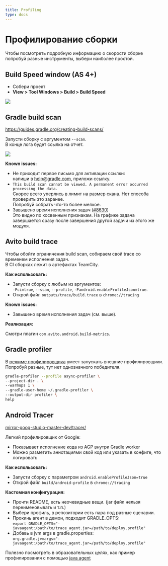```yaml
---
title: Profiling
type: docs
---
```


# Профилирование сборки

Чтобы посмотреть подробную информацию о скорости сборке попробуй разные инструменты, выбери наиболее простой.

## Build Speed window (AS 4+)

- Собери проект
- **View > Tool Windows > Build > Build Speed**

![](https://developer.android.com/studio/preview/features/images/build-speed-chart-wna.png)

## Gradle build scan

https://guides.gradle.org/creating-build-scans/

Запусти сборку с аргументом `--scan`.  
В конце лога будет ссылка на отчет.

![](https://guides.gradle.org/creating-build-scans/images/build_scan_page.png)

**Known issues:**

- Не приходит первое письмо для активации ссылки:  
напиши в help@gradle.com, приложи ссылку.
- `This build scan cannot be viewed. A permanent error occurred processing the data.`   
Скорее всего уперлись в лимит на размер скана. Нет способа проверить это заранее.   
Попробуй собрать что-то более мелкое.
- Завышено время исполнения задач ([#8630](https://github.com/gradle/gradle/issues/8630))   
Это видно по косвенным признакам. 
На графике задача завершается сразу после завершения другой задачи из этого же модуля.

## Avito build trace

Чтобы обойти ограничения build scan, собираем свой trace со временем исполнения задач.   
В CI сборках лежит в артефактах TeamCity.

**Как использовать:** 

- Запусти сборку с любым из аргументов:   
`-Pci=true`, `--scan`, `--profile`, `-Pandroid.enableProfileJson=true`.
- Открой файл `outputs/trace/build.trace` в `chrome://tracing`

**Known issues:**

- Завышено время исполнения задач (см. выше).

**Реализация:** 

Смотри плагин `com.avito.android.build-metrics`.

## Gradle profiler

В [режиме профилировщика](https://github.com/gradle/gradle-profiler/#profiling-a-build) умеет запускать внешние профилировщики.  
Попробуй разные, тут нет однозначного победителя.

```bash
gradle-profiler --profile async-profiler \
--project-dir . \
--warmups 1 \
--gradle-user-home ~/.gradle-profiler \
--output-dir profiler \
help
```

## Android Tracer

[mirror-goog-studio-master-dev/tracer/](https://android.googlesource.com/platform/tools/base/+/refs/heads/mirror-goog-studio-master-dev/tracer/)

Легкий профилировщик от Google:

- Показывает исполнение кода из AGP внутри Gradle worker
- Можно разметить аннотациями свой код или указать в конфиге, что логировать

 
**Как использовать:**

- Запусти сборку с параметром `android.enableProfileJson=true`
- Открой файл `build/android-profile` в `chrome://tracing`

**Кастомная конфигурация:**

- Прочти README, есть неочевидные вещи.
(jar файл нельзя переименовывать и т.п.)
- Выбери профиль, в репозитории есть пара под разные сценарии.
- Прокинь агент в демон, подходит GRADLE_OPTS:   
`export GRADLE_OPTS="-javaagent:/path/to/trace_agent.jar=/path/to/deploy.profile"`
- Добавь в jvm args в gradle.properties:   
`org.gradle.jvmargs="-javaagent:/path/to/trace_agent.jar=/path/to/deploy.profile"`

Полезно посмотреть в образовательных целях, как пример профилирования с помощью [java agent](https://habr.com/ru/post/230239/)
